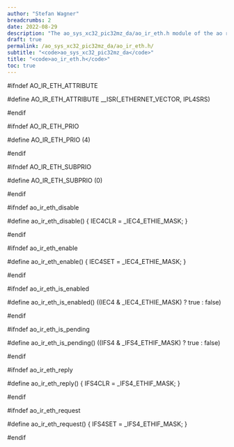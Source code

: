 ```yaml
---
author: "Stefan Wagner"
breadcrumbs: 2
date: 2022-08-29
description: "The ao_sys_xc32_pic32mz_da/ao_ir_eth.h module of the ao real-time operating system."
draft: true
permalink: /ao_sys_xc32_pic32mz_da/ao_ir_eth.h/ 
subtitle: "<code>ao_sys_xc32_pic32mz_da</code>"
title: "<code>ao_ir_eth.h</code>"
toc: true
---
```


#ifndef AO_IR_ETH_ATTRIBUTE

#define AO_IR_ETH_ATTRIBUTE     __ISR(_ETHERNET_VECTOR, IPL4SRS)

#endif

#ifndef AO_IR_ETH_PRIO

#define AO_IR_ETH_PRIO          (4)

#endif

#ifndef AO_IR_ETH_SUBPRIO

#define AO_IR_ETH_SUBPRIO       (0)

#endif

#ifndef ao_ir_eth_disable

#define ao_ir_eth_disable()     { IEC4CLR = _IEC4_ETHIE_MASK; }

#endif

#ifndef ao_ir_eth_enable

#define ao_ir_eth_enable()      { IEC4SET = _IEC4_ETHIE_MASK; }

#endif

#ifndef ao_ir_eth_is_enabled

#define ao_ir_eth_is_enabled()  ((IEC4 & _IEC4_ETHIE_MASK) ? true : false)

#endif

#ifndef ao_ir_eth_is_pending

#define ao_ir_eth_is_pending()  ((IFS4 & _IFS4_ETHIF_MASK) ? true : false)

#endif

#ifndef ao_ir_eth_reply

#define ao_ir_eth_reply()       { IFS4CLR = _IFS4_ETHIF_MASK; }

#endif

#ifndef ao_ir_eth_request

#define ao_ir_eth_request()     { IFS4SET = _IFS4_ETHIF_MASK; }

#endif

